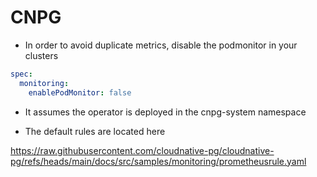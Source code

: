 # CNPG

- In order to avoid duplicate metrics, disable the podmonitor in your clusters

```yaml
spec:
  monitoring:
    enablePodMonitor: false
```

- It assumes the operator is deployed in the cnpg-system namespace

- The default rules are located here

<https://raw.githubusercontent.com/cloudnative-pg/cloudnative-pg/refs/heads/main/docs/src/samples/monitoring/prometheusrule.yaml>
